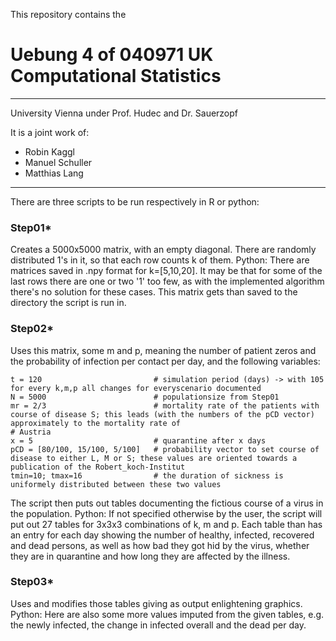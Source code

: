This repository contains the 
# Uebung 4 of 040971 UK Computational Statistics 
***
University Vienna under Prof. Hudec and Dr. Sauerzopf

It is a joint work of:
+ Robin Kaggl
+ Manuel Schuller
+ Matthias Lang
***
There are three scripts to be run respectively in R or python:

### Step01* 
Creates a 5000x5000 matrix, with an empty diagonal.
There are randomly distributed 1's in it, so that each row counts k of them.
Python: There are matrices saved in .npy format for k=[5,10,20]. It may be that for some of the last rows there are one or two '1' too few, as with the implemented algorithm there's no solution for these cases.
This matrix gets than saved to the directory the script is run in.

### Step02* 
Uses this matrix, some m and p, meaning the number of patient zeros and the probability of infection per contact per day,
and the following variables:
```
t = 120                         # simulation period (days) -> with 105 for every k,m,p all changes for everyscenario documented
N = 5000                        # populationsize from Step01
mr = 2/3                        # mortality rate of the patients with course of disease S; this leads (with the numbers of the pCD vector) approximately to the mortality rate of                                 # Austria
x = 5                           # quarantine after x days
pCD = [80/100, 15/100, 5/100]   # probability vector to set course of disease to either L, M or S; these values are oriented towards a publication of the Robert_koch-Institut
tmin=10; tmax=16                # the duration of sickness is uniformely distributed between these two values
```
The script then puts out tables documenting the fictious course of a virus in the population.
Python: If not specified otherwise by the user, the script will put out 27 tables for 3x3x3 combinations of k, m and p. Each table than has an entry for each day showing the number of healthy, infected, recovered and dead persons, as well as how bad they got hid by the virus, whether they are in quarantine and how long they are affected by the illness.

### Step03* 
Uses and modifies those tables giving as output enlightening graphics.
Python: Here are also some more values imputed from the given tables, e.g. the newly infected, the change in infected overall and the dead per day.
